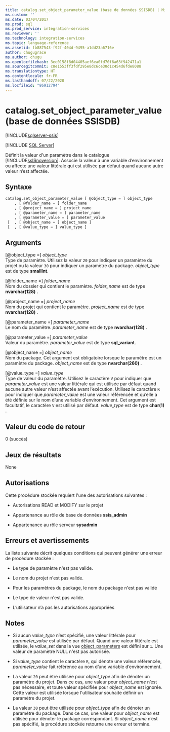 ```yaml
---
title: catalog.set_object_parameter_value (base de données SSISDB) | Microsoft Docs
ms.custom: ''
ms.date: 03/04/2017
ms.prod: sql
ms.prod_service: integration-services
ms.reviewer: ''
ms.technology: integration-services
ms.topic: language-reference
ms.assetid: fb887543-f92f-404d-9495-a1dd23a6716e
author: chugugrace
ms.author: chugu
ms.openlocfilehash: 3ee0158f8d04405aef6ea0fd70f6a63f942471a1
ms.sourcegitcommit: c8e1553ff3fdf295e8dc6ce30d1c454d6fde8088
ms.translationtype: HT
ms.contentlocale: fr-FR
ms.lasthandoff: 07/22/2020
ms.locfileid: "86912794"
---
```

# <a name="catalogset_object_parameter_value-ssisdb-database"></a>catalog.set_object_parameter_value (base de données SSISDB)

[!INCLUDE[sqlserver-ssis](../../includes/applies-to-version/sqlserver-ssis.md)]


[!INCLUDE [SQL Server](../../includes/applies-to-version/sqlserver.md)]

  Définit la valeur d'un paramètre dans le catalogue [!INCLUDE[ssISnoversion](../../includes/ssisnoversion-md.md)]. Associe la valeur à une variable d’environnement ou affecte une valeur littérale qui est utilisée par défaut quand aucune autre valeur n’est affectée.  
  
## <a name="syntax"></a>Syntaxe  
  
```sql  
catalog.set_object_parameter_value [ @object_type = ] object_type   
    , [ @folder_name = ] folder_name   
    , [ @project_name = ] project_name   
    , [ @parameter_name = ] parameter_name   
    , [ @parameter_value = ] parameter_value   
 [  , [ @object_name = ] object_name ]  
 [  , [ @value_type = ] value_type ]  
```  
  
## <a name="arguments"></a>Arguments  
 [@object_type =] *object_type*  
 Type de paramètre. Utilisez la valeur `20` pour indiquer un paramètre du projet ou la valeur `30` pour indiquer un paramètre du package. *object_type* est de type **smallInt**.  
  
 [@folder_name =] *folder_name*  
 Nom du dossier qui contient le paramètre. *folder_name* est de type **nvarchar(128)** .  
  
 [@project_name =] *project_name*  
 Nom du projet qui contient le paramètre. *project_name* est de type **nvarchar(128)** .  
  
 [@parameter_name =] *parameter_name*  
 Le nom du paramètre. *parameter_name* est de type **nvarchar(128)** .  
  
 [@parameter_value =] *parameter_value*  
 Valeur du paramètre. *parameter_value* est de type **sql_variant**.  
  
 [@object_name =] *object_name*  
 Nom du package. Cet argument est obligatoire lorsque le paramètre est un paramètre du package. *object_name* est de type **nvarchar(260)** .  
  
 [@value_type =] *value_type*  
 Type de valeur du paramètre. Utilisez le caractère `V` pour indiquer que *parameter_value* est une valeur littérale qui est utilisée par défaut quand aucune autre valeur n’est affectée avant l’exécution. Utilisez le caractère `R` pour indiquer que *parameter_value* est une valeur référencée et qu’elle a été définie sur le nom d’une variable d’environnement. Cet argument est facultatif, le caractère `V` est utilisé par défaut. *value_type* est de type **char(1)** .  
  
## <a name="return-code-value"></a>Valeur du code de retour  
 0 (succès)  
  
## <a name="result-sets"></a>Jeux de résultats  
 None  
  
## <a name="permissions"></a>Autorisations  
 Cette procédure stockée requiert l'une des autorisations suivantes :  
  
-   Autorisations READ et MODIFY sur le projet  
  
-   Appartenance au rôle de base de données **ssis_admin**  
  
-   Appartenance au rôle serveur **sysadmin**  
  
## <a name="errors-and-warnings"></a>Erreurs et avertissements  
 La liste suivante décrit quelques conditions qui peuvent générer une erreur de procédure stockée :  
  
-   Le type de paramètre n'est pas valide.  
  
-   Le nom du projet n'est pas valide.  
  
-   Pour les paramètres du package, le nom du package n'est pas valide  
  
-   Le type de valeur n'est pas valide.  
  
-   L’utilisateur n’a pas les autorisations appropriées  
  
## <a name="remarks"></a>Notes  
  
-   Si aucun *value_type* n’est spécifié, une valeur littérale pour *parameter_value* est utilisée par défaut. Quand une valeur littérale est utilisée, le *value_set* dans la vue [object_parameters](../../integration-services/system-views/catalog-object-parameters-ssisdb-database.md) est défini sur `1`. Une valeur de paramètre NULL n'est pas autorisée.  
  
-   Si *value_type* contient le caractère `R`, qui dénote une valeur référencée, *parameter_value* fait référence au nom d’une variable d’environnement.  
  
-   La valeur `20` peut être utilisée pour *object_type* afin de dénoter un paramètre du projet. Dans ce cas, une valeur pour *object_name* n’est pas nécessaire, et toute valeur spécifiée pour *object_name* est ignorée. Cette valeur est utilisée lorsque l'utilisateur souhaite définir un paramètre du projet.  
  
-   La valeur `30` peut être utilisée pour *object_type* afin de dénoter un paramètre du package. Dans ce cas, une valeur pour *object_name* est utilisée pour dénoter le package correspondant. Si *object_name* n’est pas spécifié, la procédure stockée retourne une erreur et termine.  
  
  
